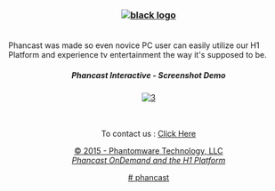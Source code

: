 ﻿
<html>
    
<head>
    <meta http-equiv="content-type" content="text/html; charset=UTF-8">
    <meta charset="utf-8">
    <meta http-equiv="X-UA-Compatible" content="IE=edge">
    <meta name="viewport" content="width=device-width, initial-scale=1.0">
</head>		
<body>



<h3><center><a href='http://phantomware.co/' target='_blank'><img src='http://s15.postimg.org/3q477fw2j/black_logo.png' border='0' alt="black logo" /></a><br /><br/>
</center></h3>


<p>Phancast was made so even novice PC user can easily utilize our H1 Platform and experience tv entertainment the way it's supposed to be. <center></p> 
     
        
        
<h5><center><em>Phancast Interactive</em> - <em>Screenshot Demo</em></center></h5>

          
<center> 
<a href='http://phantomware.co/' target='_blank'><img src='http://s15.postimg.org/ctsidnl0b/image.png' border='0' alt="3" /></a><br /><a target='_blank' href='http://phantomware/phancast'></a><br /><br /></center>

<center>
<p>To contact us : <a href="info@phantomware.ws">Click Here</p>
<p>© 2015 - Phantomware Technology, LLC<br><a href="http://phantomware.ws/phancast"><em>Phancast OnDemand and the H1 Platform</em><p>
</body>
</html>
# phancast
